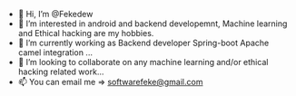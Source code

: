 - 👋 Hi, I’m @Fekedew
- 👀 I’m interested in android and backend developemnt, Machine learning and Ethical hacking are my hobbies.
- 🌱 I’m currently working as Backend developer Spring-boot Apache camel integration ...
- 💞️ I’m looking to collaborate on any machine learning and/or ethical hacking related work...
- 📫 You can email me => softwarefeke@gmail.com

<!---
Fekedew/Fekedew is a ✨ special ✨ repository because its `README.md` (this file) appears on your GitHub profile.
You can click the Preview link to take a look at your changes.
--->
